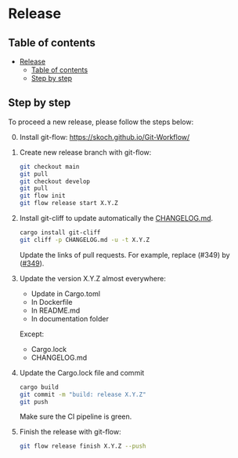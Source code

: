 # Release

## Table of contents

- [Release](#release)
  - [Table of contents](#table-of-contents)
  - [Step by step](#step-by-step)

## Step by step

To proceed a new release, please follow the steps below:

0. Install git-flow: <https://skoch.github.io/Git-Workflow/>

1. Create new release branch with git-flow:

    ```sh
    git checkout main
    git pull
    git checkout develop
    git pull
    git flow init
    git flow release start X.Y.Z
    ```

2. Install git-cliff to update automatically the [CHANGELOG.md](CHANGELOG.md).

    ```sh
    cargo install git-cliff
    git cliff -p CHANGELOG.md -u -t X.Y.Z
    ```

    Update the links of pull requests. For example, replace (#349) by ([#349](https://github.com/Cosmian/kms/pull/349)).

3. Update the version X.Y.Z almost everywhere:

   - Update in Cargo.toml
   - In Dockerfile
   - In README.md
   - In documentation folder

   Except:

   - Cargo.lock
   - CHANGELOG.md

4. Update the Cargo.lock file and commit

    ```sh
    cargo build
    git commit -m "build: release X.Y.Z"
    git push
    ```

    Make sure the CI pipeline is green.

5. Finish the release with git-flow:

    ```sh
    git flow release finish X.Y.Z --push
    ```
